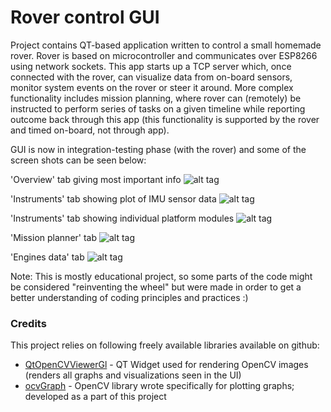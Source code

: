 # Rover control GUI

Project contains QT-based application written to control a small homemade rover. Rover is based on microcontroller and communicates over ESP8266 using network sockets. This app starts up a TCP server which, once connected with the rover, can visualize data from on-board sensors, monitor system events on the rover or steer it around. More complex functionality includes mission planning, where rover can (remotely) be instructed to perform series of tasks on a given timeline while reporting outcome back through this app (this functionality is supported by the rover and timed on-board, not through app).

GUI is now in integration-testing phase (with the rover) and some of the screen shots can be seen below:


'Overview' tab giving most important info
![alt tag](https://vedran.ml/public/images/roverGUI/guiOver.png)


'Instruments' tab showing plot of IMU sensor data
![alt tag](https://vedran.ml/public/images/roverGUI/guiInstr.png)


'Instruments' tab showing individual platform modules
![alt tag](https://vedran.ml/public/images/roverGUI/guiPlat.png)


'Mission planner' tab
![alt tag](https://vedran.ml/public/images/roverGUI/guiMiss.png)

'Engines data' tab
![alt tag](https://vedran.ml/public/images/roverGUI/guiEng.png)


Note: This is mostly educational project, so some parts of the code might be considered "reinventing the wheel" but were made in order to get a better understanding of coding principles and practices :)

### Credits
This project relies on following freely available libraries available on github:
 * [QtOpenCVViewerGl](https://github.com/Myzhar/QtOpenCVViewerGl) - QT Widget used for rendering OpenCV images (renders all graphs and visualizations seen in the UI)
 * [ocvGraph](https://github.com/vedranMv/ocvGraph) - OpenCV library wrote specifically for plotting graphs; developed as a part of this project
